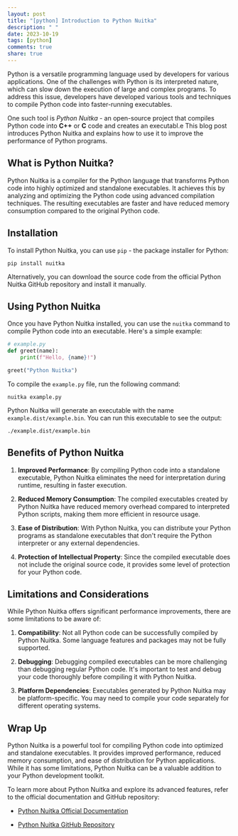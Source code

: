 ```yaml
---
layout: post
title: "[python] Introduction to Python Nuitka"
description: " "
date: 2023-10-19
tags: [python]
comments: true
share: true
---
```


Python is a versatile programming language used by developers for various applications. One of the challenges with Python is its interpreted nature, which can slow down the execution of large and complex programs. To address this issue, developers have developed various tools and techniques to compile Python code into faster-running executables.

One such tool is *Python Nuitka* - an open-source project that compiles Python code into **C++** or **C** code and creates an executabl.e This blog post introduces Python Nuitka and explains how to use it to improve the performance of Python programs.

## What is Python Nuitka?

Python Nuitka is a compiler for the Python language that transforms Python code into highly optimized and standalone executables. It achieves this by analyzing and optimizing the Python code using advanced compilation techniques. The resulting executables are faster and have reduced memory consumption compared to the original Python code.

## Installation

To install Python Nuitka, you can use `pip` - the package installer for Python:

```
pip install nuitka
```

Alternatively, you can download the source code from the official Python Nuitka GitHub repository and install it manually.

## Using Python Nuitka

Once you have Python Nuitka installed, you can use the `nuitka` command to compile Python code into an executable. Here's a simple example:

```python
# example.py
def greet(name):
    print(f"Hello, {name}!")

greet("Python Nuitka")
```

To compile the `example.py` file, run the following command:

```
nuitka example.py
```

Python Nuitka will generate an executable with the name `example.dist/example.bin`. You can run this executable to see the output:

```
./example.dist/example.bin
```

## Benefits of Python Nuitka

1. **Improved Performance**: By compiling Python code into a standalone executable, Python Nuitka eliminates the need for interpretation during runtime, resulting in faster execution.

2. **Reduced Memory Consumption**: The compiled executables created by Python Nuitka have reduced memory overhead compared to interpreted Python scripts, making them more efficient in resource usage.

3. **Ease of Distribution**: With Python Nuitka, you can distribute your Python programs as standalone executables that don't require the Python interpreter or any external dependencies.

4. **Protection of Intellectual Property**: Since the compiled executable does not include the original source code, it provides some level of protection for your Python code.

## Limitations and Considerations

While Python Nuitka offers significant performance improvements, there are some limitations to be aware of:

1. **Compatibility**: Not all Python code can be successfully compiled by Python Nuitka. Some language features and packages may not be fully supported.

2. **Debugging**: Debugging compiled executables can be more challenging than debugging regular Python code. It's important to test and debug your code thoroughly before compiling it with Python Nuitka.

3. **Platform Dependencies**: Executables generated by Python Nuitka may be platform-specific. You may need to compile your code separately for different operating systems.

## Wrap Up

Python Nuitka is a powerful tool for compiling Python code into optimized and standalone executables. It provides improved performance, reduced memory consumption, and ease of distribution for Python applications. While it has some limitations, Python Nuitka can be a valuable addition to your Python development toolkit.

To learn more about Python Nuitka and explore its advanced features, refer to the official documentation and GitHub repository:

- [Python Nuitka Official Documentation](https://nuitka.net/doc/)

- [Python Nuitka GitHub Repository](https://github.com/Nuitka/Nuitka)